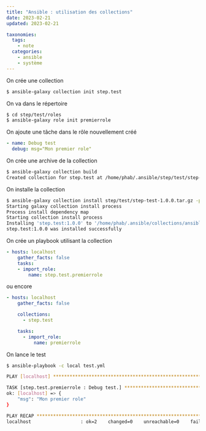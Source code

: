 ```yaml
---
title: "Ansible : utilisation des collections"
date: 2023-02-21
updated: 2023-02-21

taxonomies:
  tags:
    - note
  categories:
    - ansible
    - système
---
```

On crée une collection

```bash
$ ansible-galaxy collection init step.test
```

On va dans le répertoire

```bash
$ cd step/test/roles
$ ansible-galaxy role init premierrole
```

On ajoute une tâche dans le rôle nouvellement créé

```yaml
- name: Debug test
  debug: msg="Mon premier role"
```

On crée une archive de la collection

```bash
$ ansible-galaxy collection build
Created collection for step.test at /home/phab/.ansible/step/test/step-test-1.0.0.tar.gz
```

On installe la collection

```bash
$ ansible-galaxy collection install step/test/step-test-1.0.0.tar.gz -p collections
Starting galaxy collection install process
Process install dependency map
Starting collection install process
Installing 'step.test:1.0.0' to '/home/phab/.ansible/collections/ansible_collections/step/test'
step.test:1.0.0 was installed successfully
```

On crée un playbook utilisant la collection

```yaml
- hosts: localhost
    gather_facts: false
    tasks:
    - import_role:
        name: step.test.premierrole
```

ou encore

```yaml
- hosts: localhost
    gather_facts: false

    collections:
      - step.test

    tasks:
      - import_role:
          name: premierrole
```

On lance le test

```bash
$ ansible-playbook -c local test.yml

PLAY [localhost] *********************************************************************************************************************************************

TASK [step.test.premierrole : Debug test.] *******************************************************************************************************************
ok: [localhost] => {
    "msg": "Mon premier role"
}

PLAY RECAP ***************************************************************************************************************************************************
localhost                  : ok=2    changed=0    unreachable=0    failed=0    skipped=0    rescued=0    ignored=0
```
